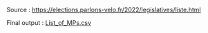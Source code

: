Source : https://elections.parlons-velo.fr/2022/legislatives/liste.html

Final output : [List_of_MPs.csv](https://github.com/Haabiy/List_of_Mps/files/8951611/List_of_MPs.csv)
